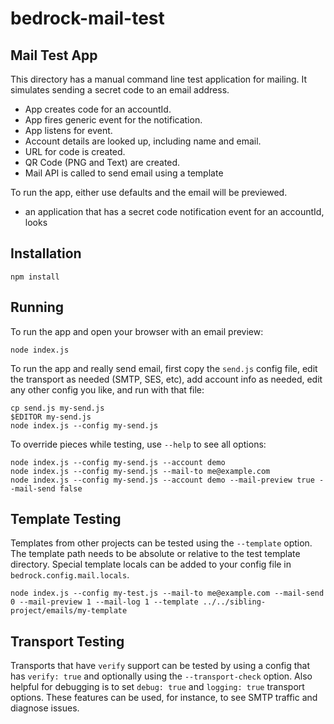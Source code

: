 # bedrock-mail-test

## Mail Test App

This directory has a manual command line test application for mailing. It
simulates sending a secret code to an email address.

- App creates code for an accountId.
- App fires generic event for the notification.
- App listens for event.
- Account details are looked up, including name and email.
- URL for code is created.
- QR Code (PNG and Text) are created.
- Mail API is called to send email using a template 

To run the app, either use defaults and the email will be previewed.

- an application that has a secret code notification event for an accountId, looks

## Installation

```
npm install
```

## Running

To run the app and open your browser with an email preview:

```
node index.js
```

To run the app and really send email, first copy the `send.js` config file,
edit the transport as needed (SMTP, SES, etc), add account info as needed, edit
any other config you like, and run with that file:

```
cp send.js my-send.js
$EDITOR my-send.js
node index.js --config my-send.js
```

To override pieces while testing, use `--help` to see all options:

```
node index.js --config my-send.js --account demo
node index.js --config my-send.js --mail-to me@example.com
node index.js --config my-send.js --account demo --mail-preview true --mail-send false
```

## Template Testing

Templates from other projects can be tested using the `--template` option. The
template path needs to be absolute or relative to the test template directory.
Special template locals can be added to your config file in
`bedrock.config.mail.locals`.

```
node index.js --config my-test.js --mail-to me@example.com --mail-send 0 --mail-preview 1 --mail-log 1 --template ../../sibling-project/emails/my-template
```

## Transport Testing

Transports that have `verify` support can be tested by using a config that has
`verify: true` and optionally using the `--transport-check` option. Also
helpful for debugging is to set `debug: true` and `logging: true` transport
options. These features can be used, for instance, to see SMTP traffic and
diagnose issues.
